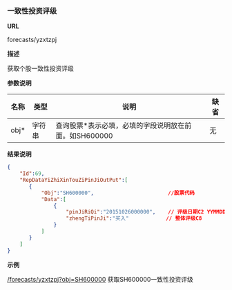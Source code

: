 
### 一致性投资评级

**URL**

forecasts/yzxtzpj

**描述**

获取个股一致性投资评级

**参数说明**


|名称|类型|说明|缺省|
| -------- | -------- | -------- | -------- |
|obj\*|字符串|查询股票\*表示必填，必填的字段说明放在前面。如SH600000|无|


**结果说明**

```json
{
    "Id":69,
    "RepDataYiZhiXinTouZiPinJiOutPut":[
       {
           "Obj":"SH600000",                        //股票代码
           "Data":[
               {
                   "pinJiRiQi":"20151026000000",    // 评级日期C2 YYMMDDhhmmss
                   "zhengTiPinJi":"买入"            // 整体评级C8
               }
           ]
       }
    ]
}
```

**示例**

[/forecasts/yzxtzpj?obj=SH600000]($APIHOST$/forecasts/yzxtzpj?obj=SH600000)
获取SH600000一致性投资评级
